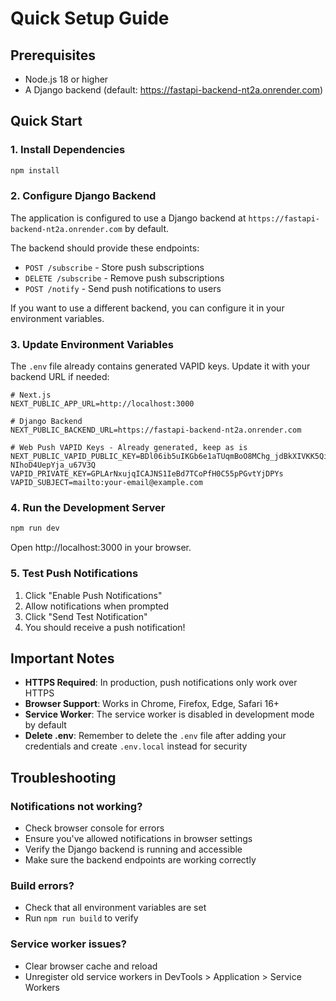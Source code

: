 # Quick Setup Guide

## Prerequisites
- Node.js 18 or higher
- A Django backend (default: https://fastapi-backend-nt2a.onrender.com)

## Quick Start

### 1. Install Dependencies
```bash
npm install
```

### 2. Configure Django Backend

The application is configured to use a Django backend at `https://fastapi-backend-nt2a.onrender.com` by default.

The backend should provide these endpoints:
- `POST /subscribe` - Store push subscriptions
- `DELETE /subscribe` - Remove push subscriptions
- `POST /notify` - Send push notifications to users

If you want to use a different backend, you can configure it in your environment variables.

### 3. Update Environment Variables

The `.env` file already contains generated VAPID keys. Update it with your backend URL if needed:

```env
# Next.js
NEXT_PUBLIC_APP_URL=http://localhost:3000

# Django Backend
NEXT_PUBLIC_BACKEND_URL=https://fastapi-backend-nt2a.onrender.com

# Web Push VAPID Keys - Already generated, keep as is
NEXT_PUBLIC_VAPID_PUBLIC_KEY=BDl06ib5uIKGb6e1aTUqmBoO8MChg_jdBkXIVKK5Qio4xGrEH3Rz9gbtIiLHsu6c5Wr-NIhoD4UepYja_u67V3Q
VAPID_PRIVATE_KEY=GPLArNxujqICAJNS1IeBd7TCoPfH0C55pPGvtYjDPYs
VAPID_SUBJECT=mailto:your-email@example.com
```

### 4. Run the Development Server
```bash
npm run dev
```

Open http://localhost:3000 in your browser.

### 5. Test Push Notifications
1. Click "Enable Push Notifications"
2. Allow notifications when prompted
3. Click "Send Test Notification"
4. You should receive a push notification!

## Important Notes

- **HTTPS Required**: In production, push notifications only work over HTTPS
- **Browser Support**: Works in Chrome, Firefox, Edge, Safari 16+
- **Service Worker**: The service worker is disabled in development mode by default
- **Delete .env**: Remember to delete the `.env` file after adding your credentials and create `.env.local` instead for security

## Troubleshooting

### Notifications not working?
- Check browser console for errors
- Ensure you've allowed notifications in browser settings
- Verify the Django backend is running and accessible
- Make sure the backend endpoints are working correctly

### Build errors?
- Check that all environment variables are set
- Run `npm run build` to verify

### Service worker issues?
- Clear browser cache and reload
- Unregister old service workers in DevTools > Application > Service Workers
